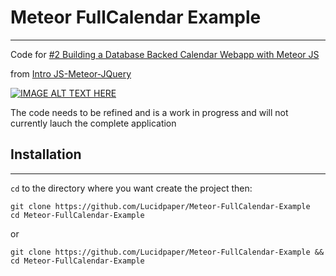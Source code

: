 Meteor FullCalendar Example
===========================
___
Code for [#2 Building a Database Backed Calendar Webapp with Meteor JS](https://www.youtube.com/watch?v=-fqJW1X22Cg)

from [Intro JS-Meteor-JQuery](https://www.youtube.com/channel/UC4-DIsbr23Z-rPe_F4JAH9w)

[![IMAGE ALT TEXT HERE](http://img.youtube.com/vi/-fqJW1X22Cg/0.jpg)](http://www.youtube.com/watch?v=-fqJW1X22Cg)

The code needs to be refined and is a work in progress and will not currently lauch the complete application

## Installation
___
`cd` to the directory where you want create the project then:

```
git clone https://github.com/Lucidpaper/Meteor-FullCalendar-Example
cd Meteor-FullCalendar-Example
```
or 
```
git clone https://github.com/Lucidpaper/Meteor-FullCalendar-Example && cd Meteor-FullCalendar-Example
```
